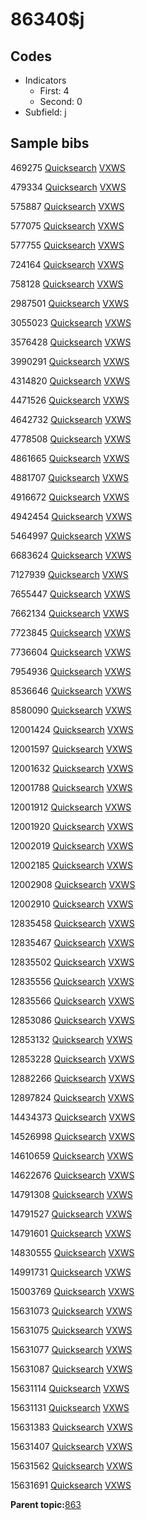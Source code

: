 # 86340$j

## Codes

-   Indicators
    -   First: 4
    -   Second: 0
-   Subfield: j

## Sample bibs

469275 [Quicksearch](https://search.library.yale.edu/catalog/469275) [VXWS](http://prodorbis.library.yale.edu:7014/vxws/GetHoldingsService?bibId=469275)

479334 [Quicksearch](https://search.library.yale.edu/catalog/479334) [VXWS](http://prodorbis.library.yale.edu:7014/vxws/GetHoldingsService?bibId=479334)

575887 [Quicksearch](https://search.library.yale.edu/catalog/575887) [VXWS](http://prodorbis.library.yale.edu:7014/vxws/GetHoldingsService?bibId=575887)

577075 [Quicksearch](https://search.library.yale.edu/catalog/577075) [VXWS](http://prodorbis.library.yale.edu:7014/vxws/GetHoldingsService?bibId=577075)

577755 [Quicksearch](https://search.library.yale.edu/catalog/577755) [VXWS](http://prodorbis.library.yale.edu:7014/vxws/GetHoldingsService?bibId=577755)

724164 [Quicksearch](https://search.library.yale.edu/catalog/724164) [VXWS](http://prodorbis.library.yale.edu:7014/vxws/GetHoldingsService?bibId=724164)

758128 [Quicksearch](https://search.library.yale.edu/catalog/758128) [VXWS](http://prodorbis.library.yale.edu:7014/vxws/GetHoldingsService?bibId=758128)

2987501 [Quicksearch](https://search.library.yale.edu/catalog/2987501) [VXWS](http://prodorbis.library.yale.edu:7014/vxws/GetHoldingsService?bibId=2987501)

3055023 [Quicksearch](https://search.library.yale.edu/catalog/3055023) [VXWS](http://prodorbis.library.yale.edu:7014/vxws/GetHoldingsService?bibId=3055023)

3576428 [Quicksearch](https://search.library.yale.edu/catalog/3576428) [VXWS](http://prodorbis.library.yale.edu:7014/vxws/GetHoldingsService?bibId=3576428)

3990291 [Quicksearch](https://search.library.yale.edu/catalog/3990291) [VXWS](http://prodorbis.library.yale.edu:7014/vxws/GetHoldingsService?bibId=3990291)

4314820 [Quicksearch](https://search.library.yale.edu/catalog/4314820) [VXWS](http://prodorbis.library.yale.edu:7014/vxws/GetHoldingsService?bibId=4314820)

4471526 [Quicksearch](https://search.library.yale.edu/catalog/4471526) [VXWS](http://prodorbis.library.yale.edu:7014/vxws/GetHoldingsService?bibId=4471526)

4642732 [Quicksearch](https://search.library.yale.edu/catalog/4642732) [VXWS](http://prodorbis.library.yale.edu:7014/vxws/GetHoldingsService?bibId=4642732)

4778508 [Quicksearch](https://search.library.yale.edu/catalog/4778508) [VXWS](http://prodorbis.library.yale.edu:7014/vxws/GetHoldingsService?bibId=4778508)

4861665 [Quicksearch](https://search.library.yale.edu/catalog/4861665) [VXWS](http://prodorbis.library.yale.edu:7014/vxws/GetHoldingsService?bibId=4861665)

4881707 [Quicksearch](https://search.library.yale.edu/catalog/4881707) [VXWS](http://prodorbis.library.yale.edu:7014/vxws/GetHoldingsService?bibId=4881707)

4916672 [Quicksearch](https://search.library.yale.edu/catalog/4916672) [VXWS](http://prodorbis.library.yale.edu:7014/vxws/GetHoldingsService?bibId=4916672)

4942454 [Quicksearch](https://search.library.yale.edu/catalog/4942454) [VXWS](http://prodorbis.library.yale.edu:7014/vxws/GetHoldingsService?bibId=4942454)

5464997 [Quicksearch](https://search.library.yale.edu/catalog/5464997) [VXWS](http://prodorbis.library.yale.edu:7014/vxws/GetHoldingsService?bibId=5464997)

6683624 [Quicksearch](https://search.library.yale.edu/catalog/6683624) [VXWS](http://prodorbis.library.yale.edu:7014/vxws/GetHoldingsService?bibId=6683624)

7127939 [Quicksearch](https://search.library.yale.edu/catalog/7127939) [VXWS](http://prodorbis.library.yale.edu:7014/vxws/GetHoldingsService?bibId=7127939)

7655447 [Quicksearch](https://search.library.yale.edu/catalog/7655447) [VXWS](http://prodorbis.library.yale.edu:7014/vxws/GetHoldingsService?bibId=7655447)

7662134 [Quicksearch](https://search.library.yale.edu/catalog/7662134) [VXWS](http://prodorbis.library.yale.edu:7014/vxws/GetHoldingsService?bibId=7662134)

7723845 [Quicksearch](https://search.library.yale.edu/catalog/7723845) [VXWS](http://prodorbis.library.yale.edu:7014/vxws/GetHoldingsService?bibId=7723845)

7736604 [Quicksearch](https://search.library.yale.edu/catalog/7736604) [VXWS](http://prodorbis.library.yale.edu:7014/vxws/GetHoldingsService?bibId=7736604)

7954936 [Quicksearch](https://search.library.yale.edu/catalog/7954936) [VXWS](http://prodorbis.library.yale.edu:7014/vxws/GetHoldingsService?bibId=7954936)

8536646 [Quicksearch](https://search.library.yale.edu/catalog/8536646) [VXWS](http://prodorbis.library.yale.edu:7014/vxws/GetHoldingsService?bibId=8536646)

8580090 [Quicksearch](https://search.library.yale.edu/catalog/8580090) [VXWS](http://prodorbis.library.yale.edu:7014/vxws/GetHoldingsService?bibId=8580090)

12001424 [Quicksearch](https://search.library.yale.edu/catalog/12001424) [VXWS](http://prodorbis.library.yale.edu:7014/vxws/GetHoldingsService?bibId=12001424)

12001597 [Quicksearch](https://search.library.yale.edu/catalog/12001597) [VXWS](http://prodorbis.library.yale.edu:7014/vxws/GetHoldingsService?bibId=12001597)

12001632 [Quicksearch](https://search.library.yale.edu/catalog/12001632) [VXWS](http://prodorbis.library.yale.edu:7014/vxws/GetHoldingsService?bibId=12001632)

12001788 [Quicksearch](https://search.library.yale.edu/catalog/12001788) [VXWS](http://prodorbis.library.yale.edu:7014/vxws/GetHoldingsService?bibId=12001788)

12001912 [Quicksearch](https://search.library.yale.edu/catalog/12001912) [VXWS](http://prodorbis.library.yale.edu:7014/vxws/GetHoldingsService?bibId=12001912)

12001920 [Quicksearch](https://search.library.yale.edu/catalog/12001920) [VXWS](http://prodorbis.library.yale.edu:7014/vxws/GetHoldingsService?bibId=12001920)

12002019 [Quicksearch](https://search.library.yale.edu/catalog/12002019) [VXWS](http://prodorbis.library.yale.edu:7014/vxws/GetHoldingsService?bibId=12002019)

12002185 [Quicksearch](https://search.library.yale.edu/catalog/12002185) [VXWS](http://prodorbis.library.yale.edu:7014/vxws/GetHoldingsService?bibId=12002185)

12002908 [Quicksearch](https://search.library.yale.edu/catalog/12002908) [VXWS](http://prodorbis.library.yale.edu:7014/vxws/GetHoldingsService?bibId=12002908)

12002910 [Quicksearch](https://search.library.yale.edu/catalog/12002910) [VXWS](http://prodorbis.library.yale.edu:7014/vxws/GetHoldingsService?bibId=12002910)

12835458 [Quicksearch](https://search.library.yale.edu/catalog/12835458) [VXWS](http://prodorbis.library.yale.edu:7014/vxws/GetHoldingsService?bibId=12835458)

12835467 [Quicksearch](https://search.library.yale.edu/catalog/12835467) [VXWS](http://prodorbis.library.yale.edu:7014/vxws/GetHoldingsService?bibId=12835467)

12835502 [Quicksearch](https://search.library.yale.edu/catalog/12835502) [VXWS](http://prodorbis.library.yale.edu:7014/vxws/GetHoldingsService?bibId=12835502)

12835556 [Quicksearch](https://search.library.yale.edu/catalog/12835556) [VXWS](http://prodorbis.library.yale.edu:7014/vxws/GetHoldingsService?bibId=12835556)

12835566 [Quicksearch](https://search.library.yale.edu/catalog/12835566) [VXWS](http://prodorbis.library.yale.edu:7014/vxws/GetHoldingsService?bibId=12835566)

12853086 [Quicksearch](https://search.library.yale.edu/catalog/12853086) [VXWS](http://prodorbis.library.yale.edu:7014/vxws/GetHoldingsService?bibId=12853086)

12853132 [Quicksearch](https://search.library.yale.edu/catalog/12853132) [VXWS](http://prodorbis.library.yale.edu:7014/vxws/GetHoldingsService?bibId=12853132)

12853228 [Quicksearch](https://search.library.yale.edu/catalog/12853228) [VXWS](http://prodorbis.library.yale.edu:7014/vxws/GetHoldingsService?bibId=12853228)

12882266 [Quicksearch](https://search.library.yale.edu/catalog/12882266) [VXWS](http://prodorbis.library.yale.edu:7014/vxws/GetHoldingsService?bibId=12882266)

12897824 [Quicksearch](https://search.library.yale.edu/catalog/12897824) [VXWS](http://prodorbis.library.yale.edu:7014/vxws/GetHoldingsService?bibId=12897824)

14434373 [Quicksearch](https://search.library.yale.edu/catalog/14434373) [VXWS](http://prodorbis.library.yale.edu:7014/vxws/GetHoldingsService?bibId=14434373)

14526998 [Quicksearch](https://search.library.yale.edu/catalog/14526998) [VXWS](http://prodorbis.library.yale.edu:7014/vxws/GetHoldingsService?bibId=14526998)

14610659 [Quicksearch](https://search.library.yale.edu/catalog/14610659) [VXWS](http://prodorbis.library.yale.edu:7014/vxws/GetHoldingsService?bibId=14610659)

14622676 [Quicksearch](https://search.library.yale.edu/catalog/14622676) [VXWS](http://prodorbis.library.yale.edu:7014/vxws/GetHoldingsService?bibId=14622676)

14791308 [Quicksearch](https://search.library.yale.edu/catalog/14791308) [VXWS](http://prodorbis.library.yale.edu:7014/vxws/GetHoldingsService?bibId=14791308)

14791527 [Quicksearch](https://search.library.yale.edu/catalog/14791527) [VXWS](http://prodorbis.library.yale.edu:7014/vxws/GetHoldingsService?bibId=14791527)

14791601 [Quicksearch](https://search.library.yale.edu/catalog/14791601) [VXWS](http://prodorbis.library.yale.edu:7014/vxws/GetHoldingsService?bibId=14791601)

14830555 [Quicksearch](https://search.library.yale.edu/catalog/14830555) [VXWS](http://prodorbis.library.yale.edu:7014/vxws/GetHoldingsService?bibId=14830555)

14991731 [Quicksearch](https://search.library.yale.edu/catalog/14991731) [VXWS](http://prodorbis.library.yale.edu:7014/vxws/GetHoldingsService?bibId=14991731)

15003769 [Quicksearch](https://search.library.yale.edu/catalog/15003769) [VXWS](http://prodorbis.library.yale.edu:7014/vxws/GetHoldingsService?bibId=15003769)

15631073 [Quicksearch](https://search.library.yale.edu/catalog/15631073) [VXWS](http://prodorbis.library.yale.edu:7014/vxws/GetHoldingsService?bibId=15631073)

15631075 [Quicksearch](https://search.library.yale.edu/catalog/15631075) [VXWS](http://prodorbis.library.yale.edu:7014/vxws/GetHoldingsService?bibId=15631075)

15631077 [Quicksearch](https://search.library.yale.edu/catalog/15631077) [VXWS](http://prodorbis.library.yale.edu:7014/vxws/GetHoldingsService?bibId=15631077)

15631087 [Quicksearch](https://search.library.yale.edu/catalog/15631087) [VXWS](http://prodorbis.library.yale.edu:7014/vxws/GetHoldingsService?bibId=15631087)

15631114 [Quicksearch](https://search.library.yale.edu/catalog/15631114) [VXWS](http://prodorbis.library.yale.edu:7014/vxws/GetHoldingsService?bibId=15631114)

15631131 [Quicksearch](https://search.library.yale.edu/catalog/15631131) [VXWS](http://prodorbis.library.yale.edu:7014/vxws/GetHoldingsService?bibId=15631131)

15631383 [Quicksearch](https://search.library.yale.edu/catalog/15631383) [VXWS](http://prodorbis.library.yale.edu:7014/vxws/GetHoldingsService?bibId=15631383)

15631407 [Quicksearch](https://search.library.yale.edu/catalog/15631407) [VXWS](http://prodorbis.library.yale.edu:7014/vxws/GetHoldingsService?bibId=15631407)

15631562 [Quicksearch](https://search.library.yale.edu/catalog/15631562) [VXWS](http://prodorbis.library.yale.edu:7014/vxws/GetHoldingsService?bibId=15631562)

15631691 [Quicksearch](https://search.library.yale.edu/catalog/15631691) [VXWS](http://prodorbis.library.yale.edu:7014/vxws/GetHoldingsService?bibId=15631691)

**Parent topic:**[863](../../tags/863/863.md)


